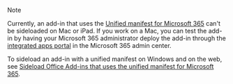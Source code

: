 > [!NOTE]
> Currently, an add-in that uses the [Unified manifest for Microsoft 365](../develop/json-manifest-overview.md) can't be sideloaded on Mac or iPad. If you work on a Mac, you can test the add-in by having your Microsoft 365 administrator deploy the add-in through the [integrated apps portal](/microsoft-365/admin/manage/test-and-deploy-microsoft-365-apps) in the Microsoft 365 admin center.
>
> To sideload an add-in with a unified manifest on Windows and on the web, see [Sideload Office Add-ins that uses the unified manifest for Microsoft 365](../testing/sideload-add-in-with-unified-manifest.md).